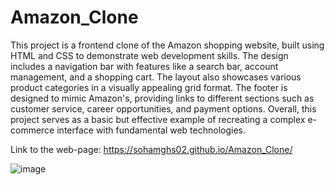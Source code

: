 # Amazon_Clone
This project is a frontend clone of the Amazon shopping website, built using HTML and CSS to demonstrate web development skills. The design includes a navigation bar with features like a search bar, account management, and a shopping cart. The layout also showcases various product categories in a visually appealing grid format. The footer is designed to mimic Amazon's, providing links to different sections such as customer service, career opportunities, and payment options. Overall, this project serves as a basic but effective example of recreating a complex e-commerce interface with fundamental web technologies.

Link to the web-page: 
https://sohamghs02.github.io/Amazon_Clone/

![image](https://github.com/user-attachments/assets/22d03aa7-1441-4937-b76e-a43496f1027c)
